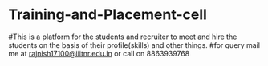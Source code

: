 # Training-and-Placement-cell
#This is a platform for the students and recruiter to meet and hire the students on the basis of their profile(skills) and other things.
#for query mail me at rajnish17100@iiitnr.edu.in    or call on 8863939768

